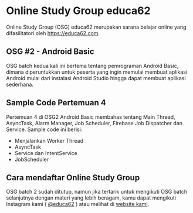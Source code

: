 # Online Study Group educa62
Online Study Group (OSG) educa62 merupakan sarana belajar online yang difasilitatori oleh https://educa62.com.
## OSG #2 - Android Basic
OSG batch kedua kali ini bertema tentang pemrograman Android Basic, dimana diperuntukkan untuk peserta yang ingin memulai membuat aplikasi Android mulai dari instalasi Android Studio hingga dapat membuat aplikasi sederhana.

## Sample Code Pertemuan 4
Pertemuan 4 di OSG2 Android Basic membahas tentang Main Thread, AsyncTask, Alarm Manager, Job Scheduler, Firebase Job Dispatcher dan Service. Sample code ini berisi:
- Menjalankan Worker Thread
- AsyncTask
- Service dan IntentService
- JobScheduler

## Cara mendaftar Online Study Group
OSG batch 2 sudah ditutup, namun jika tertarik untuk mengikuti OSG batch selanjutnya dengan materi yang lebih beragam, kamu dapat mengikuti Instagram kami ( [@educa62](https://instagram.com/educa62) ) atau melihat di [website kami](https://educa62.com).
